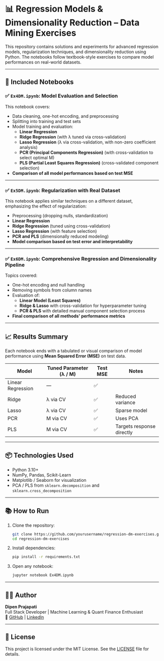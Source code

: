 # 📊 Regression Models & Dimensionality Reduction – Data Mining Exercises

This repository contains solutions and experiments for advanced regression models, regularization techniques, and dimensionality reduction using Python. The notebooks follow textbook-style exercises to compare model performances on real-world datasets.

---

## 🧪 Included Notebooks

### ✅ `Ex4DM.ipynb`: **Model Evaluation and Selection**

This notebook covers:

- Data cleaning, one-hot encoding, and preprocessing
- Splitting into training and test sets
- Model training and evaluation:
  - **Linear Regression**
  - **Ridge Regression** (with λ tuned via cross-validation)
  - **Lasso Regression** (λ via cross-validation, with non-zero coefficient analysis)
  - **PCR (Principal Components Regression)** (with cross-validation to select optimal M)
  - **PLS (Partial Least Squares Regression)** (cross-validated component selection)
- **Comparison of all model performances based on test MSE**

---

### ✅ `Ex5DM.ipynb`: **Regularization with Real Dataset**

This notebook applies similar techniques on a different dataset, emphasizing the effect of regularization:

- Preprocessing (dropping nulls, standardization)
- **Linear Regression**
- **Ridge Regression** (tuned using cross-validation)
- **Lasso Regression** (with feature selection)
- **PCR and PLS** (dimensionally reduced modeling)
- **Model comparison based on test error and interpretability**

---

### ✅ `Ex6DM.ipynb`: **Comprehensive Regression and Dimensionality Pipeline**

Topics covered:

- One-hot encoding and null handling
- Removing symbols from column names
- Evaluation of:
  - **Linear Model (Least Squares)**
  - **Ridge & Lasso** with cross-validation for hyperparameter tuning
  - **PCR & PLS** with detailed manual component selection process
- **Final comparison of all methods' performance metrics**

---

## 📈 Results Summary

Each notebook ends with a tabulated or visual comparison of model performance using **Mean Squared Error (MSE)** on test data.

| Model              | Tuned Parameter (λ / M) | Test MSE | Notes |
|-------------------|-------------------------|----------|-------|
| Linear Regression | —                       | ✅        |       |
| Ridge             | λ via CV                | ✅        | Reduced variance |
| Lasso             | λ via CV                | ✅        | Sparse model |
| PCR               | M via CV                | ✅        | Uses PCA |
| PLS               | M via CV                | ✅        | Targets response directly |

---

## 📦 Technologies Used

- Python 3.10+
- NumPy, Pandas, Scikit-Learn
- Matplotlib / Seaborn for visualization
- PCA / PLS from `sklearn.decomposition` and `sklearn.cross_decomposition`

---

## 📚 How to Run

1. Clone the repository:
   ```bash
   git clone https://github.com/yourusername/regression-dm-exercises.git
   cd regression-dm-exercises
   ```

2. Install dependencies:
   ```bash
   pip install -r requirements.txt
   ```

3. Open any notebook:
   ```bash
   jupyter notebook Ex4DM.ipynb
   ```

---

## 👨‍🎓 Author

**Dipen Prajapati**  
Full Stack Developer | Machine Learning & Quant Finance Enthusiast  
🔗 [GitHub](https://github.com/dip1406) | [LinkedIn](https://linkedin.com/in/dipen-prajapati)

---

## 📝 License

This project is licensed under the MIT License. See the [LICENSE](LICENSE) file for details.
